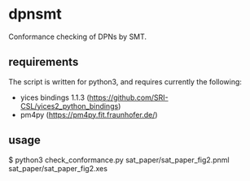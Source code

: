 # dpnsmt
Conformance checking of DPNs by SMT.

## requirements
The script is written for python3, and requires currently the following:
 * yices bindings 1.1.3 (https://github.com/SRI-CSL/yices2_python_bindings)
 * pm4py (https://pm4py.fit.fraunhofer.de/)

## usage
 $ python3 check_conformance.py sat_paper/sat_paper_fig2.pnml sat_paper/sat_paper_fig2.xes

